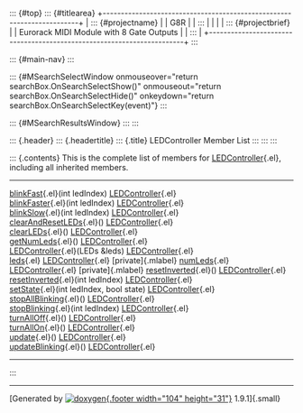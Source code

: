 ::: {#top}
::: {#titlearea}
+-----------------------------------------------------------------------+
| ::: {#projectname}                                                    |
| G8R                                                                   |
| :::                                                                   |
|                                                                       |
| ::: {#projectbrief}                                                   |
| Eurorack MIDI Module with 8 Gate Outputs                              |
| :::                                                                   |
+-----------------------------------------------------------------------+
:::

::: {#main-nav}
:::

::: {#MSearchSelectWindow onmouseover="return searchBox.OnSearchSelectShow()" onmouseout="return searchBox.OnSearchSelectHide()" onkeydown="return searchBox.OnSearchSelectKey(event)"}
:::

::: {#MSearchResultsWindow}
:::
:::

::: {.header}
::: {.headertitle}
::: {.title}
LEDController Member List
:::
:::
:::

::: {.contents}
This is the complete list of members for
[LEDController](classLEDController.html){.el}, including all inherited
members.

  ------------------------------------------------------------------------------------------------------ ----------------------------------------------- --------------------
  [blinkFast](classLEDController.html#a5d08bfa962c8df40e6943de346518bc1){.el}(int ledIndex)              [LEDController](classLEDController.html){.el}   
  [blinkFaster](classLEDController.html#aef59bb9c869f433976d40c268bd7f277){.el}(int ledIndex)            [LEDController](classLEDController.html){.el}   
  [blinkSlow](classLEDController.html#ab2446eb215b833358b8c5a8a8049b879){.el}(int ledIndex)              [LEDController](classLEDController.html){.el}   
  [clearAndResetLEDs](classLEDController.html#aca84215ce851c4abdbfbe9340a2b2ffc){.el}()                  [LEDController](classLEDController.html){.el}   
  [clearLEDs](classLEDController.html#a15ddcd060673c9d39c647fc4f374dcbd){.el}()                          [LEDController](classLEDController.html){.el}   
  [getNumLeds](classLEDController.html#acd5157d96af56837fd665fd222aba918){.el}()                         [LEDController](classLEDController.html){.el}   
  [LEDController](classLEDController.html#a745e22f2bff89379f1ba931ef3e87af9){.el}(LEDs &leds)            [LEDController](classLEDController.html){.el}   
  [leds](classLEDController.html#a843d7baf6e1d25b971058000c6d14285){.el}                                 [LEDController](classLEDController.html){.el}   [private]{.mlabel}
  [numLeds](classLEDController.html#ae33cda0ea999854e4855d7964ec59763){.el}                              [LEDController](classLEDController.html){.el}   [private]{.mlabel}
  [resetInverted](classLEDController.html#ad5d9dce7bda36149d503cad8c6160fa2){.el}()                      [LEDController](classLEDController.html){.el}   
  [resetInverted](classLEDController.html#a916e5ced402d4092d8c42d3f2f4b56f6){.el}(int ledIndex)          [LEDController](classLEDController.html){.el}   
  [setState](classLEDController.html#ab23aa7c21c0b0d98871b13b97ab17520){.el}(int ledIndex, bool state)   [LEDController](classLEDController.html){.el}   
  [stopAllBlinking](classLEDController.html#a8e6acb784fdab8b7545d1e602ecc6ea2){.el}()                    [LEDController](classLEDController.html){.el}   
  [stopBlinking](classLEDController.html#a947daa5c9148f080cb7485613ac5cc60){.el}(int ledIndex)           [LEDController](classLEDController.html){.el}   
  [turnAllOff](classLEDController.html#a40b2381a7df13d29cf4f4e654155e7af){.el}()                         [LEDController](classLEDController.html){.el}   
  [turnAllOn](classLEDController.html#a7fa2395ec4f58ad835915e427463bec0){.el}()                          [LEDController](classLEDController.html){.el}   
  [update](classLEDController.html#a34f412383b75a8f5d9e5e369ee7345cf){.el}()                             [LEDController](classLEDController.html){.el}   
  [updateBlinking](classLEDController.html#affdef62d0508d20124fe590ea6634af6){.el}()                     [LEDController](classLEDController.html){.el}   
  ------------------------------------------------------------------------------------------------------ ----------------------------------------------- --------------------
:::

------------------------------------------------------------------------

[Generated by [![doxygen](doxygen.svg){.footer width="104"
height="31"}](https://www.doxygen.org/index.html) 1.9.1]{.small}
